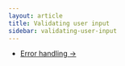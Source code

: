 ```yaml
---
layout: article
title: Validating user input
sidebar: validating-user-input
---
```




<nav>
  <ul class="pager">
    <li class="next"><a href="/error-handling">Error handling <span aria-hidden="true">&rarr;</span></a></li>
  </ul>
</nav>